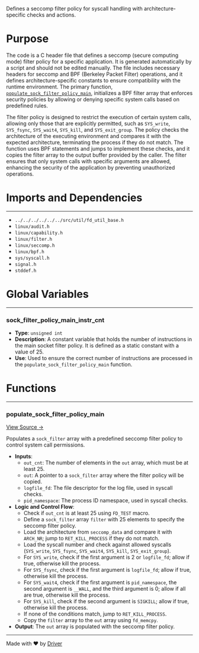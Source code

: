 <!--------------------------------------------------------------------------------->
<!-- IMPORTANT: This file is auto-generated by Driver (https://driver.ai). -------->
<!-- Manual edits may be overwritten on future commits. --------------------------->
<!--------------------------------------------------------------------------------->

Defines a seccomp filter policy for syscall handling with architecture-specific checks and actions.

# Purpose
The code is a C header file that defines a seccomp (secure computing mode) filter policy for a specific application. It is generated automatically by a script and should not be edited manually. The file includes necessary headers for seccomp and BPF (Berkeley Packet Filter) operations, and it defines architecture-specific constants to ensure compatibility with the runtime environment. The primary function, [`populate_sock_filter_policy_main`](<#populate_sock_filter_policy_main>), initializes a BPF filter array that enforces security policies by allowing or denying specific system calls based on predefined rules.

The filter policy is designed to restrict the execution of certain system calls, allowing only those that are explicitly permitted, such as `SYS_write`, `SYS_fsync`, `SYS_wait4`, `SYS_kill`, and `SYS_exit_group`. The policy checks the architecture of the executing environment and compares it with the expected architecture, terminating the process if they do not match. The function uses BPF statements and jumps to implement these checks, and it copies the filter array to the output buffer provided by the caller. The filter ensures that only system calls with specific arguments are allowed, enhancing the security of the application by preventing unauthorized operations.
# Imports and Dependencies

---
- `../../../../../../src/util/fd_util_base.h`
- `linux/audit.h`
- `linux/capability.h`
- `linux/filter.h`
- `linux/seccomp.h`
- `linux/bpf.h`
- `sys/syscall.h`
- `signal.h`
- `stddef.h`


# Global Variables

---
### sock\_filter\_policy\_main\_instr\_cnt
- **Type**: ``unsigned int``
- **Description**: A constant variable that holds the number of instructions in the main socket filter policy. It is defined as a static constant with a value of 25.
- **Use**: Used to ensure the correct number of instructions are processed in the `populate_sock_filter_policy_main` function.


# Functions

---
### populate\_sock\_filter\_policy\_main<!-- {{#callable:populate_sock_filter_policy_main}} -->
[View Source →](<../../../../../../../../src/app/shared/commands/run/generated/main_seccomp.h#L26>)

Populates a `sock_filter` array with a predefined seccomp filter policy to control system call permissions.
- **Inputs**:
    - `out_cnt`: The number of elements in the `out` array, which must be at least 25.
    - `out`: A pointer to a `sock_filter` array where the filter policy will be copied.
    - `logfile_fd`: The file descriptor for the log file, used in syscall checks.
    - `pid_namespace`: The process ID namespace, used in syscall checks.
- **Logic and Control Flow**:
    - Check if `out_cnt` is at least 25 using `FD_TEST` macro.
    - Define a `sock_filter` array `filter` with 25 elements to specify the seccomp filter policy.
    - Load the architecture from `seccomp_data` and compare it with `ARCH_NR`; jump to `RET_KILL_PROCESS` if they do not match.
    - Load the syscall number and check against allowed syscalls (`SYS_write`, `SYS_fsync`, `SYS_wait4`, `SYS_kill`, `SYS_exit_group`).
    - For `SYS_write`, check if the first argument is 2 or `logfile_fd`; allow if true, otherwise kill the process.
    - For `SYS_fsync`, check if the first argument is `logfile_fd`; allow if true, otherwise kill the process.
    - For `SYS_wait4`, check if the first argument is `pid_namespace`, the second argument is `__WALL`, and the third argument is 0; allow if all are true, otherwise kill the process.
    - For `SYS_kill`, check if the second argument is `SIGKILL`; allow if true, otherwise kill the process.
    - If none of the conditions match, jump to `RET_KILL_PROCESS`.
    - Copy the `filter` array to the `out` array using `fd_memcpy`.
- **Output**: The `out` array is populated with the seccomp filter policy.



---
Made with ❤️ by [Driver](https://www.driver.ai/)